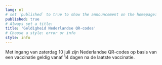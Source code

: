 ```yaml
---
lang: nl
# set `published` to true to show the announcement on the homepage:
published: true
# Always set a title:
title: 'Geldigheid Nederlandse QR-codes'
# Choose a style: error or info
style: info
---
```

Met ingang van zaterdag 10 juli zijn Nederlandse QR-codes op basis van een vaccinatie geldig vanaf 14 dagen na de laatste vaccinatie.
